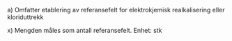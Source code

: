 a) Omfatter etablering av referansefelt for elektrokjemisk realkalisering eller kloriduttrekk

x) Mengden måles som antall referansefelt. Enhet: stk

